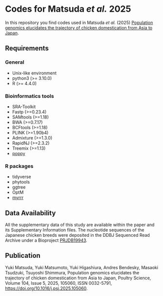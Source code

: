 # Codes for Matsuda *et al.* 2025

In this repository you find codes used in Matsuda *et al.* (2025)
[Population genomics elucidates the trajectory of chicken domestication from Asia to Japan](https://doi.org/10.1016/j.psj.2025.105060).


## Requirements

### General

- Unix-like environment
- python3 (>= 3.10.0)
- R (>= 4.4.0)

### Bioinformatics tools

- SRA-Toolkit
- Fastp (>=0.23.4)
- SAMtools (>=1.18)
- BWA (>=0.7.17)
- BCFtools (>=1.18)
- PLINK (>=1.90b4)
- Admixture (>=1.3.0)
- RapidNJ (>=2.3.2)
- Treemix (>=1.13)
- [poppy](https://github.com/ymat2/poppy)

### R packages

- tidyverse
- phytools
- ggtree
- OptM
- [myrrr](https://github.com/ymat2/myrrr)


## Data Availability

All the supplementary data of this study are available within the paper and its Supplementary Information files.
The nucleotide sequences of the Japanese chicken breeds were deposited in the DDBJ Sequenced Read Archive under a Bioproject
[PRJDB19943](https://www.ncbi.nlm.nih.gov/bioproject/PRJDB19943/).


## Publication

Yuki Matsuda, Yuki Matsumoto, Yuki Higashiura, Andres Bendesky, Masaoki Tsudzuki, Tsuyoshi Shimmura,
Population genomics elucidates the trajectory of chicken domestication from Asia to Japan,
Poultry Science,
Volume 104, Issue 5,
2025,
105060,
ISSN 0032-5791,
https://doi.org/10.1016/j.psj.2025.105060.
